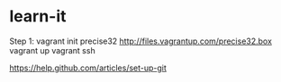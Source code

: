 learn-it
========

Step 1:
vagrant init precise32 http://files.vagrantup.com/precise32.box
vagrant up
vagrant ssh

https://help.github.com/articles/set-up-git
